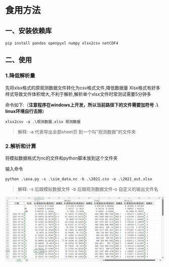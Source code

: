 # 食用方法
## 一、安装依赖库
```
pip install pandas openpyxl numpy xlsx2csv netCDF4
```
## 二、使用
### 1.降低解析量
先将xlsx格式的原观测数据文件转化为csv格式文件,降低数据量
Xlsx格式有好多样式导致文件体积增大,不利于解析,解析单个xlsx文件时常测试需要5分钟多

命令如下:（**注意程序在windows上开发，所以当前路径下的文件需要加符号 .\   linux环境自行去除**）
```
xlsx2csv -a .\观测数据.xlsx 观测数据
```
> 解释: -a 代表导出全部sheet页  到一个叫"观测数据"的文件夹


### 2.解析和计算

将模拟数据格式为nc的文件和python脚本放到这个文件夹

输入命令
```
python .\eva.py -s .\sim_data.nc -b .\2021.csv -o .\2021_out.xlsx
```
> 解释: -s 后跟模拟数据文件 -b 后跟观测数据文件-o 自定义的输出文件名

![example](example/example.png)
